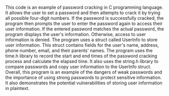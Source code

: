 This code is an example of password cracking in C programming language. It allows the user to set a password and then attempts to crack it by trying all possible four-digit numbers. If the password is successfully cracked, the program then prompts the user to enter the password again to access their user information. If the entered password matches the actual password, the program displays the user's information. Otherwise, access to user information is denied.
The program uses a struct called UserInfo to store user information. This struct contains fields for the user's name, address, phone number, email, and their parents' names.
The program uses the time.h library to record the start and end times of the password cracking process and calculate the elapsed time. It also uses the string.h library to compare passwords and copy user information to the UserInfo struct.
Overall, this program is an example of the dangers of weak passwords and the importance of using strong passwords to protect sensitive information. It also demonstrates the potential vulnerabilities of storing user information in plaintext.
